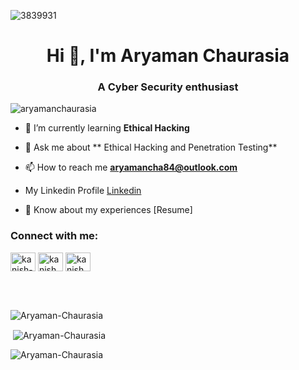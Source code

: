 ![3839931](https://user-images.githubusercontent.com/116074002/196403669-19fc0e32-7db6-4ab7-b03d-01be13d2d700.jpg)


<h1 align="center">Hi 👋, I'm Aryaman Chaurasia </h1>
<h3 align="center">A Cyber Security enthusiast </h3>

<p align="left"> <img src="https://komarev.com/ghpvc/?username=Aryaman-Chaurasia&label=Profile%20views&color=0e75b6&style=flat" alt="aryamanchaurasia" /> </p>

- 🌱 I’m currently learning **Ethical Hacking**

- 💬 Ask me about ** Ethical Hacking and Penetration Testing**

- 📫 How to reach me **aryamancha84@outlook.com**

- My Linkedin Profile [Linkedin](https://www.linkedin.com/in/aryaman-chaurasia/) 

- 📄 Know about my experiences [Resume] 

<h3 align="left">Connect with me:</h3>
<p align="left">
<a href="https://linkedin.com/in/aryaman-chaurasia" target="blank"><img align="center" src="https://raw.githubusercontent.com/rahuldkjain/github-profile-readme-generator/master/src/images/icons/Social/linked-in-alt.svg" alt="kanish-bodhwani" height="30" width="40" /></a>
<a href="https://fb.com/kanish.bodhwani" target="blank"><img align="center" src="https://raw.githubusercontent.com/rahuldkjain/github-profile-readme-generator/master/src/images/icons/Social/facebook.svg" alt="kanish.bodhwani" height="30" width="40" /></a>
<a href="https://instagram.com/kanish_bodhwani" target="blank"><img align="center" src="https://raw.githubusercontent.com/rahuldkjain/github-profile-readme-generator/master/src/images/icons/Social/instagram.svg" alt="kanish_bodhwani" height="30" width="40" /></a>
</p>

<br>
<br>

<p><img align="left" src="https://github-readme-stats.vercel.app/api/top-langs?username=Aryaman-Chaurasia&show_icons=true&locale=en&layout=compact" alt="Aryaman-Chaurasia" /></p>
<br>
<p>&nbsp;<img align="center" src="https://github-readme-stats.vercel.app/api?username=Aryaman-Chaurasia&show_icons=true&locale=en" alt="Aryaman-Chaurasia" /></p>

<p><img align="center" src="https://github-readme-streak-stats.herokuapp.com/?user=Aryaman-Chaurasia&" alt="Aryaman-Chaurasia" /></p>
